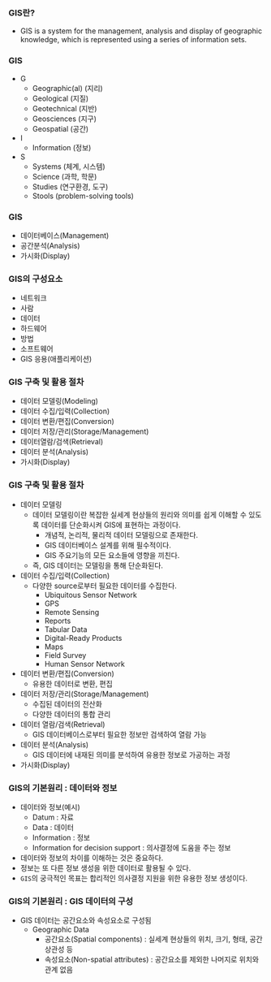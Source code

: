 ### GIS란?

- GIS is a system for the management, analysis and display of geographic knowledge, which is represented using a series of information sets.

### GIS

- G
  - Geographic(al) (지리)
  - Geological (지질)
  - Geotechnical (지반)
  - Geosciences (지구)
  - Geospatial (공간)
- I
  - Information (정보)
- S
  - Systems (체계, 시스템)
  - Science (과학, 학문)
  - Studies (연구환경, 도구)
  - Stools (problem-solving tools)

### GIS

- 데이터베이스(Management)
- 공간분석(Analysis)
- 가시화(Display)

### GIS의 구성요소

- 네트워크
- 사람
- 데이터
- 하드웨어
- 방법
- 소프트웨어
- GIS 응용(애플리케이션)

### GIS 구축 및 활용 절차

- 데이터 모델링(Modeling)
- 데이터 수집/입력(Collection)
- 데이터 변환/편집(Conversion)
- 데이터 저장/관리(Storage/Management)
- 데이터열람/검색(Retrieval)
- 데이터 분석(Analysis)
- 가시화(Display)

### GIS 구축 및 활용 절차

- 데이터 모델링
  - 데이터 모델링이란 복잡한 실세계 현상들의 원리와 의미를 쉽게 이해할 수 있도록 데이터를 단순화시켜 GIS에 표현하는 과정이다.
    - 개념적, 논리적, 물리적 데이터 모델링으로 존재한다.
    - GIS 데이터베이스 설계를 위해 필수적이다.
    - GIS 주요기능의 모든 요소들에 영향을 끼친다.
  - 즉, GIS 데이터는 모델링을 통해 단순화된다.
- 데이터 수집/입력(Collection)
  - 다양한 source로부터 필요한 데이터를 수집한다.
    - Ubiquitous Sensor Network
    - GPS
    - Remote Sensing
    - Reports
    - Tabular Data
    - Digital-Ready Products
    - Maps
    - Field Survey
    - Human Sensor Network
- 데이터 변환/편집(Conversion)
  - 유용한 데이터로 변환, 편집
- 데이터 저장/관리(Storage/Management)
  - 수집된 데이터의 전산화
  - 다양한 데이터의 통합 관리
- 데이터 열람/검색(Retrieval)
  - GIS 데이터베이스로부터 필요한 정보만 검색하여 열람 가능
- 데이터 분석(Analysis)
  - GIS 데이터에 내재된 의미를 분석하여 유용한 정보로 가공하는 과정
- 가시화(Display)

### GIS의 기본원리 : 데이터와 정보

- 데이터와 정보(예시)
  - Datum : 자료
  - Data : 데이터
  - Information : 정보
  - Information for decision support : 의사결정에 도움을 주는 정보
- 데이터와 정보의 차이를 이해하는 것은 중요하다.
- 정보는 또 다른 정보 생성을 위한 데이터로 활용될 수 있다.
- `GIS`의 궁극적인 목표는 합리적인 의사결정 지원을 위한 유용한 정보 생성이다.

### GIS의 기본원리 : GIS 데이터의 구성

- GIS 데이터는 공간요소와 속성요소로 구성됨
  - Geographic Data
    - 공간요소(Spatial components) : 실세계 현상들의 위치, 크기, 형태, 공간 상관성 등
    - 속성요소(Non-spatial attributes) : 공간요소를 제외한 나머지로 위치와 관계 없음
